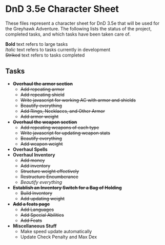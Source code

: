 # DnD 3.5e Character Sheet

These files represent a character sheet for DnD 3.5e that will be used for the Greyhawk Adventure. The following lists the status of the project, completed tasks, and which tasks have been taken care of.

**Bold** text refers to large tasks  
*Italic* text refers to tasks currently in development  
~~Striked~~ text refers to tasks completed  

## Tasks

* ~~**Overhaul the armor section**~~
    * ~~Add repeating armor~~
    * ~~Add repeating shield~~
    * ~~Write javascript for working AC with armor and shields~~
    * ~~Beautify everything~~
    * ~~Add Rings, Necklaces, and Other Armor~~
    * ~~Add armor weight~~
* ~~**Overhaul the weapon section**~~
    * ~~Add repeating weapons of each type~~
    * ~~Write javascript for updating weapon stats~~
    * ~~Beautify everything~~
    * ~~Add weapon weight~~
* **Overhaul Spells**
* **Overhaul Inventory**
    * ~~Add money~~
    * ~~Add inventory~~
    * ~~Structure weight effectively~~
    * ~~Restructure Encumberance~~
    * *Beautify everything*
* ~~**Establish an Inventory Switch for a Bag of Holding**~~
    * ~~Build Inventory~~
    * ~~Add updating weight~~
* ~~**Add a feats page**~~
    * ~~Add Languages~~
    * ~~Add Special Abilities~~
    * ~~Add Feats~~
* **Miscellaneous Stuff**
    * Make speed update automatically
    * Update Check Penalty and Max Dex
